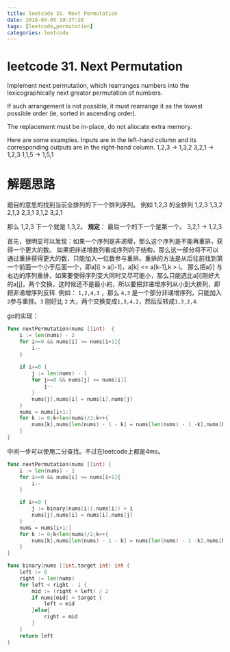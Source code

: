 ```yaml
---
title: leetcode 31. Next Permutation
date: 2018-04-05 19:37:28
tags: [leetcode,permutation]
categories: leetcode
---
```


# leetcode 31. Next Permutation

Implement next permutation, which rearranges numbers into the lexicographically next greater permutation of numbers.

If such arrangement is not possible, it must rearrange it as the lowest possible order (ie, sorted in ascending order).

The replacement must be in-place, do not allocate extra memory.

Here are some examples. Inputs are in the left-hand column and its corresponding outputs are in the right-hand column.
1,2,3 → 1,3,2
3,2,1 → 1,2,3
1,1,5 → 1,5,1

# 解题思路

题目的意思的找到当前全排列的下一个排列序列。
例如 1,2,3 的全排列
1,2,3
1,3,2
2,1,3
2,3,1
3,1,2
3,2,1

那么 1,2,3 下一个就是 1,3,2。 
**规定**： 最后一个的下一个是第一个。 3,2,1 -> 1,2,3

首先，很明显可以发现：如果一个序列是非递增，那么这个序列是不能再重排，获得一个更大的数。
如果把非递增数列看成序列的子结构，那么这一部分将不可以通过重排获得更大的数，只能加入一位数参与重排。重排的方法是从后往前找到第一个前面一个小于后面一个，即a[i] > a[i-1]，a[k] <= a[k-1],k > i。 那么把a[i] 与右边的序列重排，如果要使得序列变大同时又尽可能小，那么只能选比a[i]刚好大的a[j]，两个交换，这时候还不是最小的，所以要把非递增序列从小到大排列，即把非递增序列反转.
例如：
`1,2,4,3` ，那么 `4,3` 是一个部分非递增序列，只能加入`2`参与重排。`3` 刚好比 `2` 大，两个交换变成`1,3,4,2`，然后反转成`1,3,2,4`.

go的实现：
``` go
func nextPermutation(nums []int)  {
    i := len(nums) - 2
    for i>=0 && nums[i] >= nums[i+1]{
        i--
    }
    
    if i>=0 {
        j := len(nums) - 1
        for j>=0 && nums[j] <= nums[i]{
            j--
        }
        nums[j],nums[i] = nums[i],nums[j]
    }
    nums = nums[i+1:]
    for k := 0;k<len(nums)/2;k++{
        nums[k],nums[len(nums) - 1 - k] = nums[len(nums) - 1 -k],nums[k]
    }
}
```

中间一步可以使用二分查找。不过在leetcode上都是4ms。

``` go
func nextPermutation(nums []int) {
	i := len(nums) - 2
	for i>=0 && nums[i] >= nums[i+1]{
		i--
	}

	if i>=0 {
		j := binary(nums[i:],nums[i]) + i
		nums[j],nums[i] = nums[i],nums[j]
	}
	nums = nums[i+1:]
	for k := 0;k<len(nums)/2;k++{
		nums[k],nums[len(nums) - 1 - k] = nums[len(nums) - 1 -k],nums[k]
	}
}

func binary(nums []int,target int) int {
	left := 0
	right := len(nums)
	for left < right - 1 {
		mid := (right + left) / 2
		if nums[mid] > target {
			left = mid
		}else{
			right = mid
		}
	}
	return left
}
```

